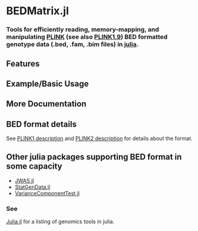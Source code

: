 # BEDMatrix.jl
### Tools for efficiently reading, memory-mapping, and manipulating [PLINK](http://zzz.bwh.harvard.edu/plink/) (see also [PLINK1.9](https://www.cog-genomics.org/plink2)) BED formatted genotype data (.bed, .fam, .bim files) in [julia](http://julialang.org/).

## Features

## Example/Basic Usage

## More Documentation

## BED format details

See [PLINK1 description](http://zzz.bwh.harvard.edu/plink/binary.shtml) and [PLINK2 description](https://www.cog-genomics.org/plink2/formats#bed) for details about the format.

## Other julia packages supporting BED format in some capacity
* [JWAS.jl](https://github.com/reworkhow/JWAS.jl)
* [StatGenData.jl](https://github.com/dmbates/StatGenData.jl)
* [VarianceComponentTest.jl](https://github.com/Tao-Hu/VarianceComponentTest.jl)

### See
[Julia.jl](https://github.com/svaksha/Julia.jl/blob/master/Biology.md#genomics) for
a listing of genomics tools in julia.
